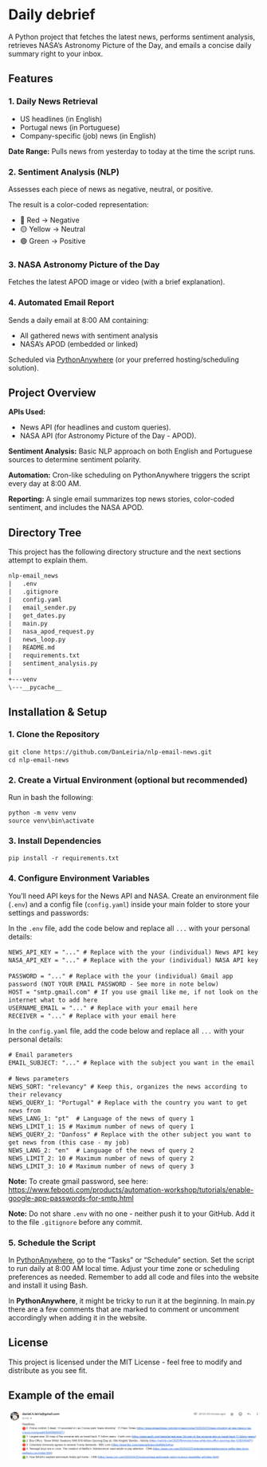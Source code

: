 # Daily debrief

A Python project that fetches the latest news, performs sentiment analysis, retrieves NASA’s Astronomy Picture of the Day, and emails a concise daily summary right to your inbox.

## Features

### 1. Daily News Retrieval
- US headlines (in English)
- Portugal news (in Portuguese)
- Company-specific (job) news (in English)

**Date Range:** Pulls news from yesterday to today at the time the script runs.

### 2. Sentiment Analysis (NLP)

Assesses each piece of news as negative, neutral, or positive.

The result is a color-coded representation:
- 🔴 Red → Negative
- 🟡 Yellow → Neutral
- 🟢 Green → Positive

### 3. NASA Astronomy Picture of the Day

Fetches the latest APOD image or video (with a brief explanation).

### 4. Automated Email Report

Sends a daily email at 8:00 AM containing:
- All gathered news with sentiment analysis
- NASA’s APOD (embedded or linked)

Scheduled via [PythonAnywhere](https://www.pythonanywhere.com/) (or your preferred hosting/scheduling solution).

## Project Overview

**APIs Used:**
- News API (for headlines and custom queries).
- NASA API (for Astronomy Picture of the Day - APOD).

**Sentiment Analysis:** Basic NLP approach on both English and Portuguese sources to determine sentiment polarity.

**Automation:** Cron-like scheduling on PythonAnywhere triggers the script every day at 8:00 AM.

**Reporting:** A single email summarizes top news stories, color-coded sentiment, and includes the NASA APOD.

## Directory Tree
This project has the following directory structure and the next sections attempt to explain them.

```
nlp-email_news
|   .env
|   .gitignore
|   config.yaml
|   email_sender.py
|   get_dates.py
|   main.py
|   nasa_apod_request.py
|   news_loop.py
|   README.md
|   requirements.txt
|   sentiment_analysis.py
|   
+---venv
\---__pycache__
```

## Installation & Setup

### 1. Clone the Repository

```
git clone https://github.com/DanLeiria/nlp-email-news.git
cd nlp-email-news
```

### 2. Create a Virtual Environment (optional but recommended)

Run in bash the following:
```
python -m venv venv
source venv\bin\activate
```

### 3. Install Dependencies
```
pip install -r requirements.txt
```

### 4. Configure Environment Variables
You’ll need API keys for the News API and NASA. Create an environment file (``.env``) and a config file (``config.yaml``) inside your main folder to store your settings and passwords:

In the ``.env`` file, add the code below and replace all `...` with your personal details:
```
NEWS_API_KEY = "..." # Replace with the your (individual) News API key
NASA_API_KEY = "..." # Replace with the your (individual) NASA API key

PASSWORD = "..." # Replace with the your (individual) Gmail app password (NOT YOUR EMAIL PASSWORD - See more in note below)
HOST = "smtp.gmail.com" # If you use gmail like me, if not look on the internet what to add here
USERNAME_EMAIL = "..." # Replace with your email here
RECEIVER = "..." # Replace with your email here
```


In the ``config.yaml`` file, add the code below and replace all `...` with your personal details:
```
# Email parameters
EMAIL_SUBJECT: "..." # Replace with the subject you want in the email

# News parameters
NEWS_SORT: "relevancy" # Keep this, organizes the news according to their relevancy
NEWS_QUERY_1: "Portugal" # Replace with the country you want to get news from
NEWS_LANG_1: "pt"  # Language of the news of query 1
NEWS_LIMIT_1: 15 # Maximum number of news of query 1
NEWS_QUERY_2: "Danfoss" # Replace with the other subject you want to get news from (this case - my job)
NEWS_LANG_2: "en"  # Language of the news of query 2
NEWS_LIMIT_2: 10 # Maximum number of news of query 2
NEWS_LIMIT_3: 10 # Maximum number of news of query 3
```


**Note:** To create gmail password, see here: https://www.febooti.com/products/automation-workshop/tutorials/enable-google-app-passwords-for-smtp.html

**Note:** Do not share ``.env`` with no one - neither push it to your GitHub. Add it to the file ``.gitignore`` before any commit.

### 5. Schedule the Script

In [PythonAnywhere](https://www.pythonanywhere.com/), go to the “Tasks” or “Schedule” section.
Set the script to run daily at 8:00 AM local time.
Adjust your time zone or scheduling preferences as needed.
Remember to add all code and files into the website and install it using Bash.

In **PythonAnywhere**, it might be tricky to run it at the beginning.
In main.py there are a few comments that are marked to comment or uncomment accordingly when adding it in the website.


## License
This project is licensed under the MIT License - feel free to modify and distribute as you see fit.

## Example of the email

![alt text](image.png)
